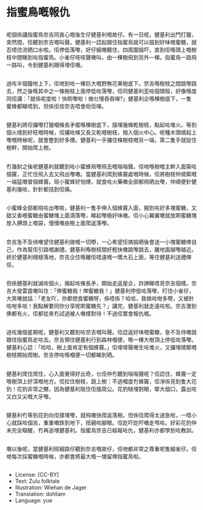 # 指蜜鳥嘅報仇

##
呢個係講指蜜鳥奈吉同貪心嘅後生仔健基利嘅故仔。有一日呢，健基利出門打獵，突然間，佢聽到奈吉嘅叫聲。健基利一諗起跟住指蜜鳥就可以搵到好味嘅蜜糖，就忍唔住流晒口水啦。佢停低落嚟，好仔細噉聽住，四周圍搵吓，直到佢喺頭上嘅樹枝中間睇到咗指蜜鳥。小雀仔吱吱聲噉叫，由一棵樹飛到另外一棵。指蜜鳥一路飛一路叫，令到健基利跟得埋佢噉。

##
過咗半個鐘咁上下，佢哋到咗一棵巨大嘅野無花果樹底下。奈吉喺樹枝之間跳嚟跳去，然之後喺其中之一條樹枝上面停低咗落嚟，佢同健基利歪咗個頭殼，好像喺度同佢講：「就係呢度啦！快啲嚟啦！做乜慢吞吞㗎?」健基利企喺棵樹底下，一隻蜜蜂都睇唔到，但係佢信奈吉唔會呃佢㗎。

##
健基利將佢攞嚟打獵嗰條長矛擺喺棵樹底下，搵埋幾條乾樹枝，點起咗堆火。等到個火燒到好旺嘅時候，佢攞咗條又長又乾嘅樹枝，撥入個火中心。呢種木頭燒起上嚟嘅時候呢，就會整到好多煙。健基利一手攞住條樹枝嘅另一端，第二隻手就捉住樹幹，開始爬上樹。

##
冇幾耐之後呢健基利就聽到咗小蜜蜂飛嚟飛去嘅嗡嗡聲。佢哋喺樹嘅主幹入面築咗個竇，正忙住飛入去又飛出嚟噉。當健基利爬到蜂竇處嘅時候，佢將樹枝仲燒緊嘅一端猛噉督個蜂竇。班小蜜蜂好怕煙，就食咗火藥噉全部都飛晒出嚟，仲順便針健基利幾啖，針針都拮到佢痛。

##
小蜜蜂全部都飛咗出嚟啦，健基利一隻手伸入個蜂竇入面，掘到咗好多塊蜜糖，又甜又香嘅蜜糖由蜜糖塊上面滴落嚟，睇起嚟極好味噉。佢小心翼翼噉就放啲蜜糖塊放入膊頭上嘅袋，慢慢噉由樹上面爬返落嚟。

##
奈吉急不及待噉望住健基利做嘅一切嘢，一心希望佢搞掂晒後會送一小塊蜜糖俾自己，作為幫佢引路嘅謝禮。健基利喺樹枝間好輕快噉跳嚟跳去，離地面越嚟越近。終於健基利穩穩落地，奈吉企住喺離佢唔遠嘅一嚿大石上面，等住健基利送禮俾佢。

##
但係健基利就滅咗個火，搦起咗條長矛，開始走返屋企，詐諦睇唔見奈吉個樣。奈吉大發雷霆噉叫住：「俾蜜糖我！俾蜜糖我！」健基利停低咗落嚟，盯住小雀仔，大笑噉就話：「老友吖，你都想食蜜糖呀，係唔係？哈哈，我做咗咁多嘢，又被針咗咁多啖！我點解要同你分享呢啲蜜糖先？」講完，健基利就走遠咗啦。奈吉激到佛都有火，佢都從來冇試過被人噉樣對待！不過佢實會報仇嘅。

##
過咗幾個星期呢，健基利又聽到咗奈吉嘅叫聲。佢諗返好味嘅蜜糖，急不及待噉就跟住指蜜鳥走咗去。奈吉領住健基利行到森林嗰便，喺一棵大樹頂上停低咗落嚟。健基利心諗：「哈哈，樹上面肯定有個蜂竇。」佢嗱嗱聲噉生咗堆火，又攞埋燒緊嘅樹枝開始爬樹。奈吉停咗喺嗰便一切都睇到晒。

##
健基利爬住爬住，心入面覺得好出奇，乜佢仲冇聽到嗡嗡聲呢？佢諗住，蜂竇一定喺樹頂上好深嘅地方。佢拉住樹枝，跳上樹：不過嗰度冇蜂竇，佢淨係見到隻大花豹！花豹非常之嬲，因為健基利阻住佢搵周公。花豹瞇埋對眼，擘大個口，露出咗又白又尖嘅大牙嚟。

##
健基利冇等到花豹向佢撲埋嚟，就飛噉快爬返落樹。但係佢爬得太過急啦，一唔小心就踩咗個吉，重重噉跌到地下，扭親咗腳眼。佢趷吓趷吓噉走甩咗。好彩花豹仲未完全瞓醒，冇再追埋健基利。指蜜鳥奈吉已經報咗仇，健基利亦都學到咗教訓。

##
噉以後呢，當健基利班細路仔聽到奈吉嘅故仔，佢哋都非常之尊重呢隻細雀仔。佢哋每次採蜜糖嘅時候，亦都會將最大嘅一塊留俾指蜜鳥啦。

##
* License: [CC-BY]
* Text: Zulu folktale
* Illustration: Wiehan de Jager
* Translation: dohliam
* Language: yue
